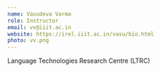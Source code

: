 ```yaml
---
name: Vasudeva Varma
role: Instructor
email: vv@iiit.ac.in
website: https://irel.iiit.ac.in/vasu/bio.html
photo: vv.png
---
```

Language Technologies Research Centre (LTRC)